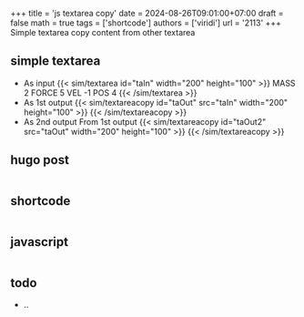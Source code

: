 +++
title = 'js textarea copy'
date = 2024-08-26T09:01:00+07:00
draft = false
math = true
tags = ['shortcode']
authors = ['viridi']
url = '2113'
+++
Simple textarea copy content from other textarea<!--more-->


## simple textarea
+ As input
{{< sim/textarea id="taIn" width="200" height="100" >}}
MASS 2
FORCE 5
VEL -1
POS 4
{{< /sim/textarea >}}
+ As 1st output
{{< sim/textareacopy id="taOut" src="taIn" width="200" height="100" >}}
{{< /sim/textareacopy >}}
+ As 2nd output From 1st output
{{< sim/textareacopy id="taOut2" src="taOut" width="200" height="100" >}}
{{< /sim/textareacopy >}}

## hugo post
```go
```

## shortcode
```html
```


## javascript
```js
```


## todo
- ..

